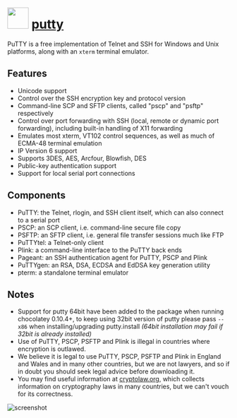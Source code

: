 # <img src="https://cdn.jsdelivr.net/gh/chocolatey/chocolatey-coreteampackages@911ce256e74048c93c3d64feb2a36751d0a19dfd/icons/putty.png" width="48" height="48"/> [putty](https://chocolatey.org/packages/putty)

PuTTY is a free implementation of Telnet and SSH for Windows and Unix platforms, along with an `xterm` terminal emulator.

## Features

- Unicode support
- Control over the SSH encryption key and protocol version
- Command-line SCP and SFTP clients, called "pscp" and "psftp" respectively
- Control over port forwarding with SSH (local, remote or dynamic port forwarding), including built-in handling of X11 forwarding
- Emulates most xterm, VT102 control sequences, as well as much of ECMA-48 terminal emulation
- IP Version 6 support
- Supports 3DES, AES, Arcfour, Blowfish, DES
- Public-key authentication support
- Support for local serial port connections

## Components

- PuTTY: the Telnet, rlogin, and SSH client itself, which can also connect to a serial port
- PSCP: an SCP client, i.e. command-line secure file copy
- PSFTP: an SFTP client, i.e. general file transfer sessions much like FTP
- PuTTYtel: a Telnet-only client
- Plink: a command-line interface to the PuTTY back ends
- Pageant: an SSH authentication agent for PuTTY, PSCP and Plink
- PuTTYgen: an RSA, DSA, ECDSA and EdDSA key generation utility
- pterm: a standalone terminal emulator

## Notes

- Support for putty 64bit have been added to the package when running chocolatey 0.10.4+, to keep using 32bit version of putty please pass `--x86` when installing/upgrading putty.install *(64bit installation may fail if 32bit is already installed)*
- Use of PuTTY, PSCP, PSFTP and Plink is illegal in countries where encryption is outlawed.
- We believe it is legal to use PuTTY, PSCP, PSFTP and Plink in England and Wales and in many other countries, but we are not lawyers, and so if in doubt you should seek legal advice before downloading it.
- You may find useful information at [cryptolaw.org](http://www.cryptolaw.org/), which collects information on cryptography laws in many countries, but we can't vouch for its correctness.

![screenshot](https://cdn.rawgit.com/chocolatey/chocolatey-coreteampackages/master/automatic/putty.install/screenshot.png)
